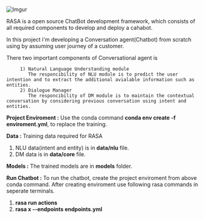 ![Imgur](https://i.imgur.com/OTF8YaPm.png?1)

RASA is a open source ChatBot development framework, which consists of all required components to develop and deploy a cahabot. 

In this project i'm developing a Conversation agent(Chatbot) from scratch using by assuming user journey of a customer.

There two important components of Conversational agent is 
       
         1) Natural Language Understanding module
            The responcibility of NLU module is to predict the user intention and to extract the additional avialable information such as entities.
         2) Dialogue Manager
            The responcibility of DM module is to maintain the contextual conversation by considering previous conversation using intent and entities.

**Project Enviroment :**
Use the conda command **conda env create -f enviroment.yml**, to replace the training.

**Data :**
Training data required for RASA      
1) NLU data(intent and entity) is in **data/nlu** file.
2) DM data is in **data/core** file.

**Models :**
The trained models are in **models** folder.

**Run Chatbot :**
To run the chatbot, create the project enviroment from above conda command.
After creating enviroment use following rasa commands in seperate terminals. 
1) **rasa run actions**
2) **rasa x --endpoints endpoints.yml**



